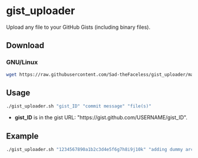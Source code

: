 # gist_uploader
Upload any file to your GitHub Gists (including binary files).

## Download
### GNU/Linux
```bash
wget https://raw.githubusercontent.com/Sad-theFaceless/gist_uploader/main/gist_uploader.sh && chmod +x gist_uploader.sh
```

## Usage
```bash
./gist_uploader.sh "gist_ID" "commit message" "file(s)"
```
- **gist_ID** is in the gist URL: "https<span>://</span>gist.github.com/USERNAME/gist_ID".

## Example
```bash
./gist_uploader.sh "1234567890a1b2c3d4e5f6g7h8i9j10k" "adding dummy archive" "dummy.zip"
```
